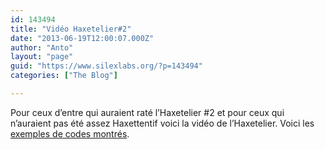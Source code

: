 ```yaml
---
id: 143494
title: "Vidéo Haxetelier#2"
date: "2013-06-19T12:00:07.000Z"
author: "Anto"
layout: "page"
guid: "https://www.silexlabs.org/?p=143494"
categories: ["The Blog"]

---
```

Pour ceux d&#8217;entre qui auraient raté l&#8217;Haxetelier #2 et pour ceux qui n&#8217;auraient pas été assez Haxettentif voici la vidéo de l&#8217;Haxetelier. Voici les <a title="Github Alex" href="https://github.com/SilexLabsThirdParty/haxe_samples/tree/master/complete" target="_blank" rel="noopener noreferrer">exemples de codes montrés</a>.
























